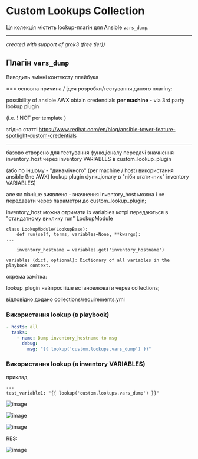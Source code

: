 # Custom Lookups Collection

Ця колекція містить lookup-плагін для Ansible `vars_dump`.

---
_created with support of grok3 (free tier))_




## Плагін `vars_dump`

Виводить змінні контексту плейбука 

===
основна причина / ідея розробки/тестування даного плагіну:


possibility of ansible AWX obtain credendials  **per machine** - via 3rd party lookup plugin


(i.e. ! NOT per template )


згідно статті https://www.redhat.com/en/blog/ansible-tower-feature-spotlight-custom-credentials

---
базово створено для тестування функціоналу передачі значнення inventory_host через inventory VARIABLES в custom_lookup_plugin 

(або по іншому - "динамічного" (per machine / host) використання ansible (!не AWX) lookup plugin функціоналу в "ніби статичних" inventory VARIABLES) 


але як пізніше виявлено -  значнення inventory_host можна і не передавати через параметри до custom_lookup_plugin;


 inventory_host можна отримати із variables котрі передаються в "стандатному виклику run" LookupModule
```
class LookupModule(LookupBase):
    def run(self, terms, variables=None, **kwargs):
...

    inventory_hostname = variables.get('inventory_hostname')

```

`variables (dict, optional): Dictionary of all variables in the playbook context.`



окрема замітка:

lookup_plugin найпростіше встановлювати через collections;

відповідно додано collections/requirements.yml


### Використання lookup (в playbook)
```yaml
- hosts: all
  tasks:
    - name: Dump inventory_hostname to msg
      debug:
        msg: "{{ lookup('custom.lookups.vars_dump') }}"
```


### Використання lookup (в inventory VARIABLES)

приклад 

```
---
test_variable1: "{{ lookup('custom.lookups.vars_dump') }}"
```
![image](https://github.com/user-attachments/assets/489cf672-9520-4ac9-a60b-70121af10e75)

![image](https://github.com/user-attachments/assets/cac68dcf-51b1-4993-ac9d-89cc5e7b5bbf)

![image](https://github.com/user-attachments/assets/42c99c9c-f040-4947-9ce5-7bcb4c91f9eb)

RES:

![image](https://github.com/user-attachments/assets/94a7f5f1-a47f-4627-b376-7ca9110910f6)

